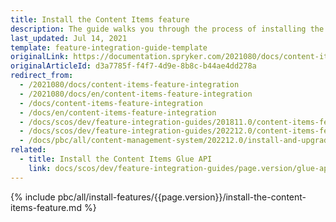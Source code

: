 ```yaml
---
title: Install the Content Items feature
description: The guide walks you through the process of installing the Content Items feature in the project.
last_updated: Jul 14, 2021
template: feature-integration-guide-template
originalLink: https://documentation.spryker.com/2021080/docs/content-items-feature-integration
originalArticleId: d3a7785f-f4f7-4d9e-8b8c-b44ae4dd278a
redirect_from:
  - /2021080/docs/content-items-feature-integration
  - /2021080/docs/en/content-items-feature-integration
  - /docs/content-items-feature-integration
  - /docs/en/content-items-feature-integration
  - /docs/scos/dev/feature-integration-guides/201811.0/content-items-feature-integration.html
  - /docs/scos/dev/feature-integration-guides/202212.0/content-items-feature-integration.html
  - /docs/pbc/all/content-management-system/202212.0/install-and-upgrade/install-features/install-the-content-items-feature.html
related:
  - title: Install the Content Items Glue API
    link: docs/scos/dev/feature-integration-guides/page.version/glue-api/glue-api-content-items-feature-integration.html
---
```


{% include pbc/all/install-features/{{page.version}}/install-the-content-items-feature.md %} <!-- To edit, see /_includes/pbc/all/install-features/202212.0/install-the-content-items-feature.md -->
